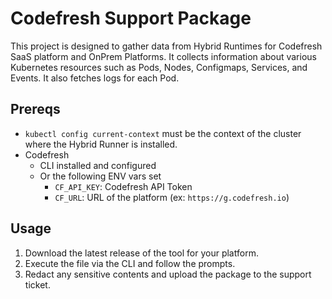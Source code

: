 # Codefresh Support Package

This project is designed to gather data from Hybrid Runtimes for Codefresh SaaS platform and OnPrem Platforms. It collects information about various Kubernetes resources such as Pods, Nodes, Configmaps, Services, and Events. It also fetches logs for each Pod.

## Prereqs

- `kubectl config current-context` must be the context of the cluster where the Hybrid Runner is installed.
- Codefresh
  - CLI installed and configured
  - Or the following ENV vars set
    - `CF_API_KEY`: Codefresh API Token
    - `CF_URL`: URL of the platform (ex: `https://g.codefresh.io`)

## Usage

1. Download the latest release of the tool for your platform.
1. Execute the file via the CLI and follow the prompts.
1. Redact any sensitive contents and upload the package to the support ticket.
